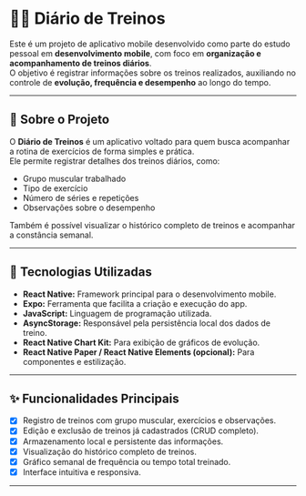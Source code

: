 # 🏋️‍♂️ Diário de Treinos  

Este é um projeto de aplicativo mobile desenvolvido como parte do estudo pessoal em **desenvolvimento mobile**, com foco em **organização e acompanhamento de treinos diários**.  
O objetivo é registrar informações sobre os treinos realizados, auxiliando no controle de **evolução, frequência e desempenho** ao longo do tempo.  

---

## 📝 Sobre o Projeto  

O **Diário de Treinos** é um aplicativo voltado para quem busca acompanhar a rotina de exercícios de forma simples e prática.  
Ele permite registrar detalhes dos treinos diários, como:  
- Grupo muscular trabalhado  
- Tipo de exercício  
- Número de séries e repetições  
- Observações sobre o desempenho  

Também é possível visualizar o histórico completo de treinos e acompanhar a constância semanal.  

---

## 🚀 Tecnologias Utilizadas  

* **React Native:** Framework principal para o desenvolvimento mobile.  
* **Expo:** Ferramenta que facilita a criação e execução do app.  
* **JavaScript:** Linguagem de programação utilizada.  
* **AsyncStorage:** Responsável pela persistência local dos dados de treino.  
* **React Native Chart Kit:** Para exibição de gráficos de evolução.  
* **React Native Paper / React Native Elements (opcional):** Para componentes e estilização.  

---

## ✨ Funcionalidades Principais  

- [x] Registro de treinos com grupo muscular, exercícios e observações.  
- [x] Edição e exclusão de treinos já cadastrados (CRUD completo).  
- [x] Armazenamento local e persistente das informações.  
- [x] Visualização do histórico completo de treinos.  
- [x] Gráfico semanal de frequência ou tempo total treinado.  
- [x] Interface intuitiva e responsiva.  

---
